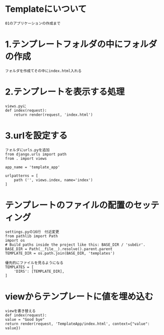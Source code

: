 # Templateにいついて
    01のアプリケーションの作成まで



# 1.テンプレートフォルダの中にフォルダの作成
    フォルダを作成てその中にindex.html入れる

# 2.テンプレートを表示する処理
    views.pyに
    def index(request):
        return render(request, 'index.html')

# 3.urlを設定する
    フォルダにurls.pyを追加
    from django.urls import path
    from . import views

    app_name = 'template_app'

    urlpatterns = [
        path ('', views.index, name='index')
    ]

# テンプレートのファイルの配置のセッティング
    settings.pyの16行　付近変更
    from pathlib import Path
    import os
    # Build paths inside the project like this: BASE_DIR / 'subdir'.
    BASE_DIR = Path(__file__).resolve().parent.parent
    TEMPLATE_DIR = os.path.join(BASE_DIR, 'templates')

    優先的にファイルを見るようになる
    TEMPLATES = [
        'DIRS': [TEMPLATE_DIR],
    ]

# viewからテンプレートに値を埋め込む
    viewを書き替える
    def index(request):
    value = "Good bye"
    return render(request, 'TemplateApp/index.html', context={"value": value})

    
